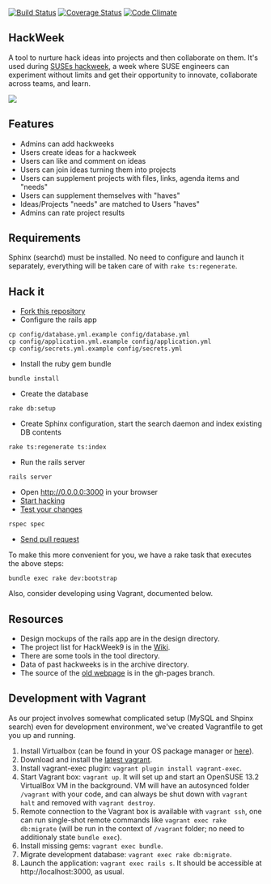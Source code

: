 [![Build Status](https://travis-ci.org/SUSE/hackweek.png?branch=master)](https://travis-ci.org/SUSE/hackweek)
[![Coverage Status](https://img.shields.io/coveralls/SUSE/hackweek.svg)](https://coveralls.io/r/SUSE/hackweek)
[![Code Climate](https://codeclimate.com/github/SUSE/hackweek.png)](https://codeclimate.com/github/SUSE/hackweek)

HackWeek
--------
A tool to nurture hack ideas into projects and then collaborate on them. It's used
during [SUSEs hackweek](http://hackweek.suse.com), a week where SUSE engineers can
experiment without limits and get their opportunity to innovate, collaborate across teams,
and learn.

<img src="https://raw.github.com/SUSE/hackweek/master/design/screenshot.png">

## Features
* Admins can add hackweeks
* Users create ideas for a hackweek
* Users can like and comment on ideas
* Users can join ideas turning them into projects
* Users can supplement projects with files, links, agenda items and "needs"
* Users can supplement themselves with "haves"
* Ideas/Projects "needs" are matched to Users "haves"
* Admins can rate project results

## Requirements
Sphinx (searchd) must be installed. No need to configure and launch it separately, everything will be taken care of with `rake ts:regenerate`.

## Hack it
* [Fork this repository](https://help.github.com/articles/fork-a-repo)
* Configure the rails app
```shell
cp config/database.yml.example config/database.yml
cp config/application.yml.example config/application.yml
cp config/secrets.yml.example config/secrets.yml
```
* Install the ruby gem bundle
```shell
bundle install
```
* Create the database
```shell
rake db:setup
```
* Create Sphinx configuration, start the search daemon and index existing DB contents
```shell
rake ts:regenerate ts:index
```
* Run the rails server
```shell
rails server
```
* Open http://0.0.0.0:3000 in your browser
* [Start hacking](http://railsforzombies.org/)
* [Test your changes](https://www.relishapp.com/rspec/rspec-core/docs)
```shell
rspec spec
```
* [Send pull request](https://help.github.com/articles/using-pull-requests)

To make this more convenient for you, we have a rake task that executes the above steps:

`bundle exec rake dev:bootstrap`

Also, consider developing using Vagrant, documented below.

## Resources
* Design mockups of the rails app are in the design directory.
* The project list for HackWeek9 is in the [Wiki](http://github.com/SUSE/hackweek/wiki).
* There are some tools in the tool directory.
* Data of past hackweeks is in the archive directory.
* The source of the [old webpage](http://suse.github.io/hackweek/) is in the gh-pages branch.


## Development with Vagrant

As our project involves somewhat complicated setup (MySQL and Shpinx search) even for development environment, we've created Vagrantfile to get you up and running.

1. Install Virtualbox (can be found in your OS package manager or [here](https://www.virtualbox.org/wiki/Downloads)).
2. Download and install the [latest vagrant](https://www.vagrantup.com/downloads.html).
3. Install vagrant-exec plugin: `vagrant plugin install vagrant-exec`.
4. Start Vagrant box: `vagrant up`. It will set up and start an OpenSUSE 13.2 VirtualBox VM in the background. VM will have an autosynced folder `/vagrant` with your code, and can always be shut down with `vagrant halt` and removed with `vagrant destroy`.
5. Remote connection to the Vagrant box is available with `vagrant ssh`, one can run single-shot remote commands like `vagrant exec rake db:migrate` (will be run in the context of `/vagrant` folder; no need to additionaly state `bundle exec`).
6. Install missing gems: `vagrant exec bundle`.
7. Migrate development database: `vagrant exec rake db:migrate`.
8. Launch the application: `vagrant exec rails s`. It should be accessible at http://localhost:3000, as usual.
